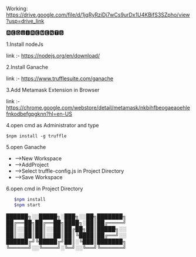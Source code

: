 Working:
https://drive.google.com/file/d/1jqRyRziDj7wCs9urDx1U4KBifS3SZpho/view?usp=drive_link

🆁🅴🆀🆄🅸🆁🅴🅼🅴🅽🆃🆂

1.Install nodeJs

link :- https://nodejs.org/en/download/

2.Install Ganache

link :- https://www.trufflesuite.com/ganache

3.Add Metamask Extension in Browser

link :- https://chrome.google.com/webstore/detail/metamask/nkbihfbeogaeaoehlefnkodbefgpgknn?hl=en-US


4.open cmd as Administrator and type

	$npm install -g truffle
	
5.open Ganache
 
 * -->New Workspace
 * -->AddProject
 * -->Select truffle-config.js in Project Directory
 * -->Save Workspace
 
6.open cmd in Project Directory
 ```bash
	$npm install
	$npm start
```
			
														
																						
██████╗░░█████╗░███╗░░██╗███████╗
██╔══██╗██╔══██╗████╗░██║██╔════╝
██║░░██║██║░░██║██╔██╗██║█████╗░░
██║░░██║██║░░██║██║╚████║██╔══╝░░
██████╔╝╚█████╔╝██║░╚███║███████╗
╚═════╝░░╚════╝░╚═╝░░╚══╝╚══════╝
